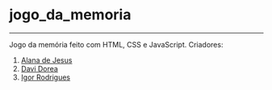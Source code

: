 # jogo_da_memoria
***
Jogo da memória feito com HTML, CSS e JavaScript.
Criadores:
1. [Alana de Jesus](https://github.com/lanaajs)
2. [Davi Dorea](https://github.com/ddorea)
3. [Igor Rodrigues](https://github.com/Igorodri)
